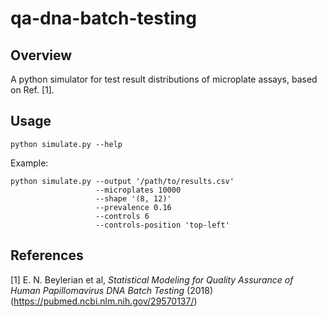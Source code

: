 # qa-dna-batch-testing

Overview
--------
A python simulator for test result distributions of microplate assays, based on Ref. [1].

Usage
-----
```
python simulate.py --help
```

Example:
```
python simulate.py --output '/path/to/results.csv'
                   --microplates 10000
                   --shape '(8, 12)'
                   --prevalence 0.16
                   --controls 6
                   --controls-position 'top-left'
```

References
----------
[1] E. N. Beylerian et al, _Statistical Modeling for Quality Assurance of Human Papillomavirus DNA Batch Testing_ (2018) (https://pubmed.ncbi.nlm.nih.gov/29570137/)
